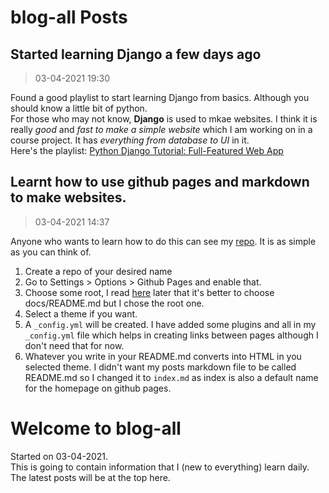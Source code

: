 # blog-all Posts


## Started learning Django a few days ago
> 03-04-2021 19:30

Found a good playlist to start learning Django from basics. Although you should know a little bit of python.  
For those who may not know, **Django** is used to mkae websites. I think it is really *good* and *fast to make a simple website* which I am working on in a course project. It has *everything from database to UI* in it.   
Here's the playlist: [Python Django Tutorial: Full-Featured Web App](https://youtube.com/playlist?list=PL-osiE80TeTtoQCKZ03TU5fNfx2UY6U4p "Python Django Tutorial")


## Learnt how to use github pages and markdown to make websites.
> 03-04-2021 14:37  

Anyone who wants to learn how to do this can see my [repo](https://github.com/tapish2000/blog-all). It is as simple as you can think of. 
1. Create a repo of your desired name
2. Go to Settings > Options > Github Pages and enable that.
3. Choose some root, I read [here](https://github.com/mkdocs/mkdocs/issues/608#issuecomment-109799721) later that it's better to choose docs/README.md but I chose the root one.
4. Select a theme if you want.
5. A `_config.yml` will be created. I have added some plugins and all in my `_config.yml` file which helps in creating links between pages although I don't need that for now.
6. Whatever you write in your README.md converts into HTML in you selected theme. I didn't want my posts markdown file to be called README.md so I changed it to `index.md` as index is also a default name for the homepage on github pages.


# Welcome to blog-all
Started on 03-04-2021.  
This is going to contain information that I (new to everything) learn daily. The latest posts will be at the top here.
